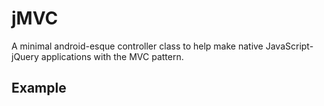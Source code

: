 # jMVC
A minimal android-esque controller class to help make native JavaScript-jQuery
applications with the MVC pattern.

## Example
